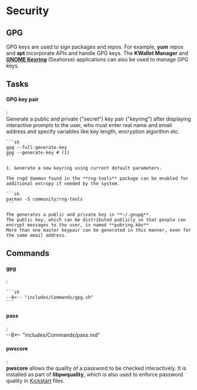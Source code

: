 # Security

## GPG

GPG keys are used to sign packages and repos.
For example, **yum** repos and **apt** incorporate APIs and handle GPG keys.
The **KWallet Manager** and [**GNOME Keyring**](https://wiki.gnome.org/Projects/GnomeKeyring) (Seahorse) applications can also be used to manage GPG keys.

## Tasks

#### GPG key pair
:   
    Generate a public and private ("secret") key pair ("keyring") after displaying interactive prompts to the user, who must enter real name and email address and specify variables like key length, encryption algorithm etc.

    ```sh
    gpg --full-generate-key
    gpg --generate-key # (1)
    ```

    1. Generate a new keyring using current default parameters.

    The rngd daemon found in the **rng-tools** package can be enabled for additional entropy if needed by the system.

    ```sh
    pacman -S community/rng-tools
    ```

    The generates a public and private key in **~/.gnupg**.
    The public key, which can be distributed publicly so that people can encrypt messages to the user, is named **pubring.kbx**
    More than one master keypair can be generated in this manner, even for the same email address.

## Commands

#### gpg
:   

    ```sh
    --8<-- "includes/Commands/gpg.sh"
    ```

#### pass
:   
    --8<-- "includes/Commands/pass.md"

#### pwscore
:   
    **pwscore** allows the quality of a password to be checked interactively.
    It is installed as part of **libpwquality**, which is also used to enforce password quality in [Kickstart](Applications/kickstart) files.

